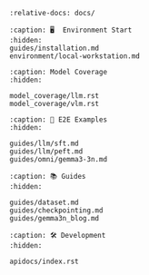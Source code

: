 ```{include} ../README.md
:relative-docs: docs/
```

```{toctree}
:caption: 🖥️  Environment Start
:hidden:
guides/installation.md
environment/local-workstation.md
```
<!--
environment/cluster.md
-->

```{toctree}
:caption: Model Coverage
:hidden:

model_coverage/llm.rst
model_coverage/vlm.rst
```

```{toctree}
:caption: 🚀 E2E Examples
:hidden:

guides/llm/sft.md
guides/llm/peft.md
guides/omni/gemma3-3n.md
```

```{toctree}
:caption: 📚 Guides
:hidden:

guides/dataset.md
guides/checkpointing.md
guides/gemma3n_blog.md
```

```{toctree}
:caption: 🛠️ Development
:hidden:

apidocs/index.rst
```
